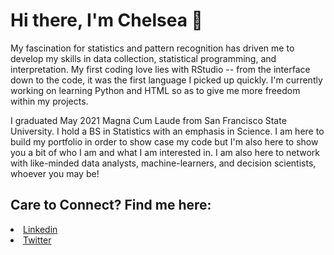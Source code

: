 #  Hi there, I'm Chelsea  👋

<p>My fascination for statistics and pattern recognition has driven me to develop my skills in data collection, statistical programming, and interpretation. My first coding love lies with RStudio -- from the interface down to the code, it was the first language I picked up quickly. I'm currently working on learning Python and HTML so as to give me more freedom within my projects. </p>

<p>I graduated May 2021 Magna Cum Laude from San Francisco State University. I hold a BS in Statistics with an emphasis in Science. I am here to build my portfolio in order to show case my code but I'm also here to show you a bit of who I am and what I am interested in. I am also here to network with like-minded data analysts, machine-learners, and decision scientists, whoever you may be! </p>

## Care to Connect? Find me here: 

<li><a href="https://www.linkedin.com/in/chelsea-m-lancaster/" class="icon brands alt fa-linkedin"><span class="label">Linkedin</span></a></li> 
<li><a href="https://twitter.com/StatsStrikeBack" class="icon brands fa-twitter"><span class="label">Twitter</span></a></li>


